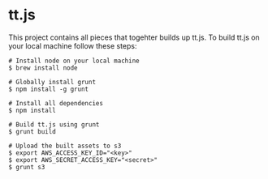 tt.js
=====

This project contains all pieces that togehter builds up tt.js. To build tt.js on your local machine follow these steps:

    # Install node on your local machine
    $ brew install node
    
    # Globally install grunt
    $ npm install -g grunt
    
    # Install all dependencies
    $ npm install
    
    # Build tt.js using grunt
    $ grunt build
    
    # Upload the built assets to s3
    $ export AWS_ACCESS_KEY_ID="<key>"
    $ export AWS_SECRET_ACCESS_KEY="<secret>"
    $ grunt s3
